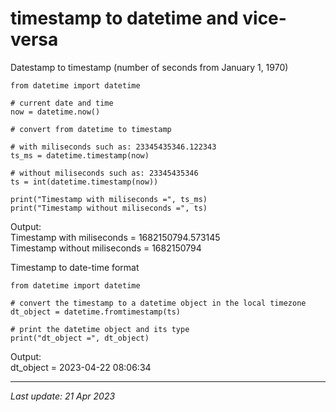 # timestamp to datetime and vice-versa

Datestamp to timestamp (number of seconds from January 1, 1970)
```
from datetime import datetime

# current date and time
now = datetime.now()

# convert from datetime to timestamp

# with miliseconds such as: 23345435346.122343
ts_ms = datetime.timestamp(now) 

# without miliseconds such as: 23345435346
ts = int(datetime.timestamp(now)) 

print("Timestamp with miliseconds =", ts_ms)
print("Timestamp without miliseconds =", ts)
```
Output:\
Timestamp with miliseconds = 1682150794.573145\
Timestamp without miliseconds = 1682150794

Timestamp to date-time format
```
from datetime import datetime

# convert the timestamp to a datetime object in the local timezone
dt_object = datetime.fromtimestamp(ts)

# print the datetime object and its type
print("dt_object =", dt_object)
```
Output:\
dt_object = 2023-04-22 08:06:34

---
_Last update: 21 Apr 2023_ 